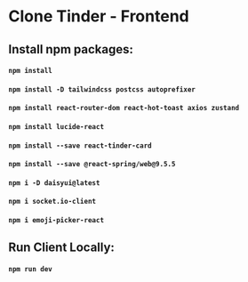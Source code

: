 # Clone Tinder - Frontend

## Install npm packages:

#### `npm install`

#### `npm install -D tailwindcss postcss autoprefixer`

#### `npm install react-router-dom react-hot-toast axios zustand`

#### `npm install lucide-react`

#### `npm install --save react-tinder-card`

#### `npm install --save @react-spring/web@9.5.5`

#### `npm i -D daisyui@latest`

#### `npm i socket.io-client`

#### `npm i emoji-picker-react`

## Run Client Locally:

#### `npm run dev`
